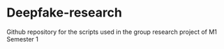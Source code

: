 # Deepfake-research
Github repository for the scripts used in the group research project of M1 Semester 1
